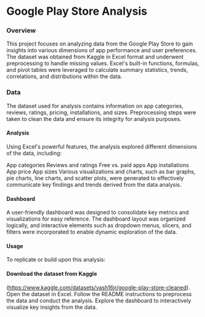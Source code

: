 # Google Play Store Analysis
### Overview
This project focuses on analyzing data from the Google Play Store to gain insights into various dimensions of app performance and user preferences. The dataset was obtained from Kaggle in Excel format and underwent preprocessing to handle missing values. Excel's built-in functions, formulas, and pivot tables were leveraged to calculate summary statistics, trends, correlations, and distributions within the data.

### Data
The dataset used for analysis contains information on app categories, reviews, ratings, pricing, installations, and sizes. Preprocessing steps were taken to clean the data and ensure its integrity for analysis purposes.

#### Analysis
Using Excel's powerful features, the analysis explored different dimensions of the data, including:

App categories
Reviews and ratings
Free vs. paid apps
App installations
App price
App sizes
Various visualizations and charts, such as bar graphs, pie charts, line charts, and scatter plots, were generated to effectively communicate key findings and trends derived from the data analysis.

#### Dashboard
A user-friendly dashboard was designed to consolidate key metrics and visualizations for easy reference. The dashboard layout was organized logically, and interactive elements such as dropdown menus, slicers, and filters were incorporated to enable dynamic exploration of the data.

#### Usage
To replicate or build upon this analysis:

#### Download the dataset from Kaggle 
(https://www.kaggle.com/datasets/yash16jr/google-play-store-cleaned).
Open the dataset in Excel.
Follow the README instructions to preprocess the data and conduct the analysis.
Explore the dashboard to interactively visualize key insights from the data.
